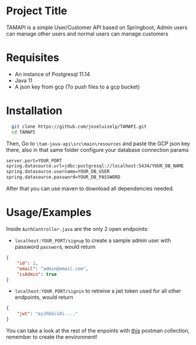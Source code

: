 
# Project Title

TAMAPI is a simple User/Customer API based on Springboot, Admin users can manage other users and normal users can manage customers

# Requisites

- An instance of Postgresql 11.14
- Java 11
- A json key from gcp (To push files to a gcp bucket)




# Installation

```bash
  git clone https://github.com/joseluiselp/TAMAPI.git
  cd TAMAPI
```

Then, Go to `\tam-java-api\src\main\resources` and paste the GCP json key there, also in that same folder configure your database connection params

```bash
server.port=YOUR_PORT
spring.datasource.url=jdbc:postgresql://localhost:5434/YOUR_DB_NAME
spring.datasource.username=YOUR_DB_USER
spring.datasource.password=YOUR_DB_PASSWORD
```

After that you can use maven to download all dependencies needed.
    
# Usage/Examples

Inside `AuthController.java` are the only 2 open endpoints:

- `localhost:YOUR_PORT/signup` to create a sample admin user with password `password`, would return 
```json
{
    "id": 1,
    "email": "admin@email.com",
    "isAdmin": true
}
```

- `localhost:YOUR_PORT/signin` to retreive a jwt token used for all other endpoints, would return
```json
{
    "jwt": "eyJhbGciOi...."
}
```

You can take a look at the rest of the enpoints with [this](https://www.getpostman.com/collections/1e6f29ba102353d8ef7c) postman collection, remember to create the environment!

